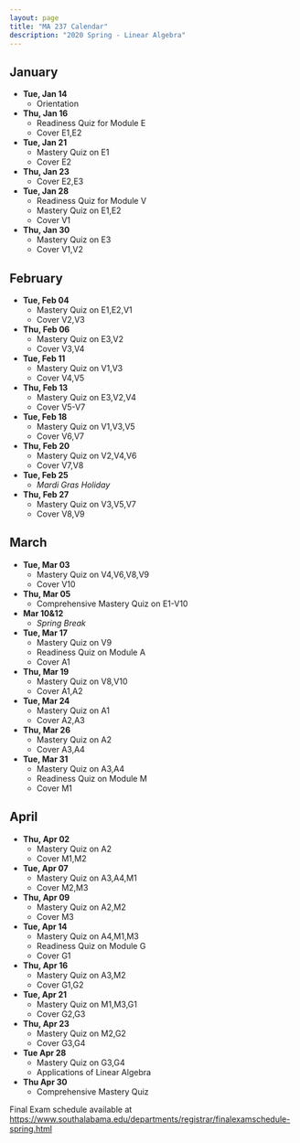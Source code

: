 ```yaml
---
layout: page
title: "MA 237 Calendar"
description: "2020 Spring - Linear Algebra"
---
```


## January

- **Tue, Jan 14**
  - Orientation
- **Thu, Jan 16**
  - Readiness Quiz for Module E
  - Cover E1,E2
- **Tue, Jan 21**
  - Mastery Quiz on E1
  - Cover E2
- **Thu, Jan 23**
  - Cover E2,E3
- **Tue, Jan 28**
  - Readiness Quiz for Module V
  - Mastery Quiz on E1,E2
  - Cover V1
- **Thu, Jan 30**
  - Mastery Quiz on E3
  - Cover V1,V2

## February

- **Tue, Feb 04**
  - Mastery Quiz on E1,E2,V1
  - Cover V2,V3
- **Thu, Feb 06**
  - Mastery Quiz on E3,V2
  - Cover V3,V4
- **Tue, Feb 11**
  - Mastery Quiz on V1,V3
  - Cover V4,V5
- **Thu, Feb 13**
  - Mastery Quiz on E3,V2,V4
  - Cover V5-V7
- **Tue, Feb 18**
  - Mastery Quiz on V1,V3,V5
  - Cover V6,V7
- **Thu, Feb 20**
  - Mastery Quiz on V2,V4,V6
  - Cover V7,V8
- **Tue, Feb 25**
  - *Mardi Gras Holiday*
- **Thu, Feb 27**
  - Mastery Quiz on V3,V5,V7
  - Cover V8,V9

## March

- **Tue, Mar 03**
  - Mastery Quiz on V4,V6,V8,V9
  - Cover V10
- **Thu, Mar 05**
  - Comprehensive Mastery Quiz on E1-V10
- **Mar 10&12**
  - *Spring Break*
- **Tue, Mar 17**
  - Mastery Quiz on V9
  - Readiness Quiz on Module A
  - Cover A1
- **Thu, Mar 19**
  - Mastery Quiz on V8,V10
  - Cover A1,A2
- **Tue, Mar 24**
  - Mastery Quiz on A1
  - Cover A2,A3
- **Thu, Mar 26**
  - Mastery Quiz on A2
  - Cover A3,A4
- **Tue, Mar 31**
  - Mastery Quiz on A3,A4
  - Readiness Quiz on Module M
  - Cover M1

## April

- **Thu, Apr 02**
  - Mastery Quiz on A2
  - Cover M1,M2
- **Tue, Apr 07**
  - Mastery Quiz on A3,A4,M1
  - Cover M2,M3
- **Thu, Apr 09**
  - Mastery Quiz on A2,M2
  - Cover M3
- **Tue, Apr 14**
  - Mastery Quiz on A4,M1,M3
  - Readiness Quiz on Module G
  - Cover G1
- **Thu, Apr 16**
  - Mastery Quiz on A3,M2
  - Cover G1,G2
- **Tue, Apr 21**
  - Mastery Quiz on M1,M3,G1
  - Cover G2,G3
- **Thu, Apr 23**
  - Mastery Quiz on M2,G2
  - Cover G3,G4
- **Tue Apr 28**
  - Mastery Quiz on G3,G4
  - Applications of Linear Algebra
- **Thu Apr 30**
  - Comprehensive Mastery Quiz

Final Exam schedule available at <https://www.southalabama.edu/departments/registrar/finalexamschedule-spring.html>
